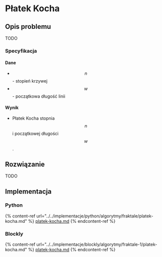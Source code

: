 # Płatek Kocha

## Opis problemu

TODO

### Specyfikacja

#### Dane

* $$n$$ - stopień krzywej
* $$w$$ - początkowa długość linii

#### Wynik

* Płatek Kocha stopnia $$n$$ i początkowej długości $$w$$.

## Rozwiązanie

TODO

## Implementacja

### Python

{% content-ref url="../../implementacje/python/algorytmy/fraktale/platek-kocha.md" %}
[platek-kocha.md](../../implementacje/python/algorytmy/fraktale/platek-kocha.md)
{% endcontent-ref %}

### Blockly

{% content-ref url="../../implementacje/blockly/algorytmy/fraktale-1/platek-kocha.md" %}
[platek-kocha.md](../../implementacje/blockly/algorytmy/fraktale-1/platek-kocha.md)
{% endcontent-ref %}
